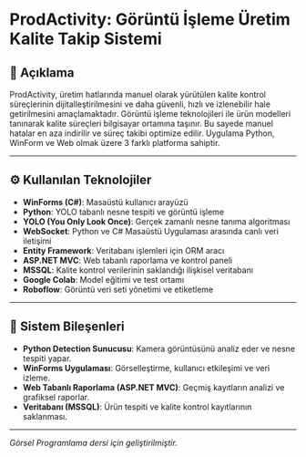 # ProdActivity: Görüntü İşleme Üretim Kalite Takip Sistemi

## 📌 Açıklama

ProdActivity, üretim hatlarında manuel olarak yürütülen kalite kontrol süreçlerinin dijitalleştirilmesini ve daha güvenli, hızlı ve izlenebilir hale getirilmesini amaçlamaktadır. Görüntü işleme teknolojileri ile ürün modelleri tanınarak kalite süreçleri bilgisayar ortamına taşınır. Bu sayede manuel hatalar en aza indirilir ve süreç takibi optimize edilir. Uygulama Python, WinForm ve Web olmak üzere 3 farklı platforma sahiptir.

---

## ⚙️ Kullanılan Teknolojiler

- **WinForms (C#)**: Masaüstü kullanıcı arayüzü
- **Python**: YOLO tabanlı nesne tespiti ve görüntü işleme
- **YOLO (You Only Look Once)**: Gerçek zamanlı nesne tanıma algoritması
- **WebSocket**: Python ve C# Masaüstü Uygulaması arasında canlı veri iletişimi
- **Entity Framework**: Veritabanı işlemleri için ORM aracı
- **ASP.NET MVC**: Web tabanlı raporlama ve kontrol paneli
- **MSSQL**: Kalite kontrol verilerinin saklandığı ilişkisel veritabanı
- **Google Colab**: Model eğitimi ve test ortamı
- **Roboflow**: Görüntü veri seti yönetimi ve etiketleme

---

## 🔄 Sistem Bileşenleri

- **Python Detection Sunucusu**: Kamera görüntüsünü analiz eder ve nesne tespiti yapar.
- **WinForms Uygulaması**: Görselleştirme, kullanıcı etkileşimi ve veri izleme.
- **Web Tabanlı Raporlama (ASP.NET MVC)**: Geçmiş kayıtların analizi ve grafiksel raporlar.
- **Veritabanı (MSSQL)**: Ürün tespiti ve kalite kontrol kayıtlarının saklanması.

---

*Görsel Programlama dersi için geliştirilmiştir.* 
